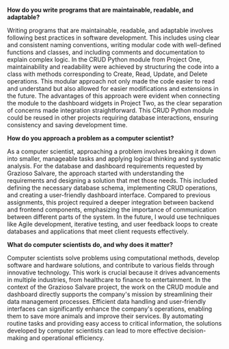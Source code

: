 **How do you write programs that are maintainable, readable, and adaptable?**

Writing programs that are maintainable, readable, and adaptable involves following best practices in software development. This includes using clear and consistent naming conventions, writing modular code with well-defined functions and classes, and including comments and documentation to explain complex logic. In the CRUD Python module from Project One, maintainability and readability were achieved by structuring the code into a class with methods corresponding to Create, Read, Update, and Delete operations. This modular approach not only made the code easier to read and understand but also allowed for easier modifications and extensions in the future. The advantages of this approach were evident when connecting the module to the dashboard widgets in Project Two, as the clear separation of concerns made integration straightforward. This CRUD Python module could be reused in other projects requiring database interactions, ensuring consistency and saving development time.

**How do you approach a problem as a computer scientist?**

As a computer scientist, approaching a problem involves breaking it down into smaller, manageable tasks and applying logical thinking and systematic analysis. For the database and dashboard requirements requested by Grazioso Salvare, the approach started with understanding the requirements and designing a solution that met those needs. This included defining the necessary database schema, implementing CRUD operations, and creating a user-friendly dashboard interface. Compared to previous assignments, this project required a deeper integration between backend and frontend components, emphasizing the importance of communication between different parts of the system. In the future, I would use techniques like Agile development, iterative testing, and user feedback loops to create databases and applications that meet client requests effectively.

**What do computer scientists do, and why does it matter?**

Computer scientists solve problems using computational methods, develop software and hardware solutions, and contribute to various fields through innovative technology. This work is crucial because it drives advancements in multiple industries, from healthcare to finance to entertainment. In the context of the Grazioso Salvare project, the work on the CRUD module and dashboard directly supports the company's mission by streamlining their data management processes. Efficient data handling and user-friendly interfaces can significantly enhance the company's operations, enabling them to save more animals and improve their services. By automating routine tasks and providing easy access to critical information, the solutions developed by computer scientists can lead to more effective decision-making and operational efficiency.
